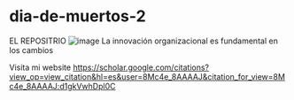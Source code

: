 # dia-de-muertos-2

EL REPOSITRIO 
![image](https://github.com/user-attachments/assets/3a2e7c1f-06e0-4219-ab13-6080f046b90c)
La innovación organizacional es fundamental en los cambios

Visita mi website
https://scholar.google.com/citations?view_op=view_citation&hl=es&user=8Mc4e_8AAAAJ&citation_for_view=8Mc4e_8AAAAJ:d1gkVwhDpl0C
